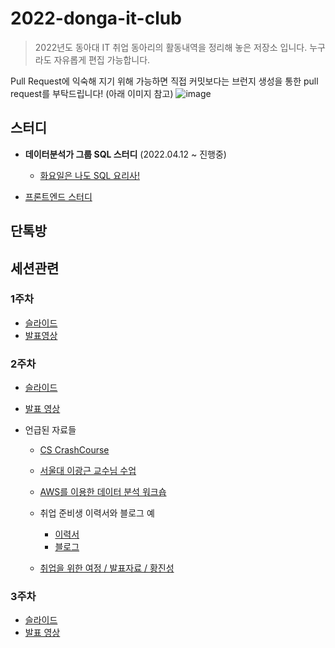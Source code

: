 # 2022-donga-it-club
> 2022년도 동아대 IT 취업 동아리의 활동내역을 정리해 놓은 저장소 입니다. 누구라도 자유롭게 편집 가능합니다.

Pull Request에 익숙해 지기 위해 가능하면 직접 커밋보다는 브런지 생성을 통한 pull request를 부탁드립니다! (아래 이미지 참고)
![image](https://user-images.githubusercontent.com/3435720/162104156-3b76b005-26bf-4685-9ba9-517d34635e64.png)

## 스터디
- **데이터분석가 그룹 SQL 스터디** (2022.04.12 ~ 진행중)
   - [화요일은 나도 SQL 요리사!](https://github.com/donga-it-club/sql-study)

- [프론트엔드 스터디](https://yoonsang.notion.site/AWS-6a0d9259bc4f422bba83523d767afd33)

## 단톡방

## 세션관련

### 1주차
- [슬라이드](https://bit.ly/3Lki1Ee)
- [발표영상](https://drive.google.com/file/d/18gu5w2KfBK3aB-tOVpYAKdkuEaFYhwBs/view?usp=sharing)


### 2주차
- [슬라이드](https://bit.ly/3Klhli4)
- [발표 영상](https://bit.ly/3J7NjwE)

- 언급된 자료들
  - [CS CrashCourse](https://www.youtube.com/playlist?list=PL8dPuuaLjXtNlUrzyH5r6jN9ulIgZBpdo)
  - [서울대 이광근 교수님 수업](https://cse.snu.ac.kr/node/20089)
  - [AWS를 이용한 데이터 분석 워크숍](https://catalog.us-east-1.prod.workshops.aws/workshops/44c91c21-a6a4-4b56-bd95-56bd443aa449/ko-KR)
  - 취업 준비생 이력서와 블로그 예
    - [이력서](https://github.com/6058ah)
    - [블로그](https://6058ah.tistory.com/)

  - [취업을 위한 여정 / 발표자료 / 황진성](https://www.slideshare.net/secret/42sXSD0I3Vc7WJ)

### 3주차
- [슬라이드](https://bit.ly/3MfHIqf)
- [발표 영상](https://bit.ly/3O9F7zU)

